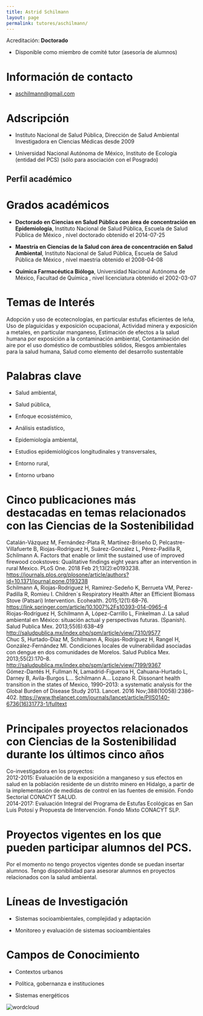 ```yaml
---
title: Astrid Schilmann
layout: page
permalink: tutores/aschilmann/
---
```


Acreditación: **Doctorado**



 - Disponible como miembro de comité tutor (asesoría de alumnos)





# Información de contacto

 - <aschilmann@gmail.com>





# Adscripción


 - Instituto Nacional de Salud Pública, Dirección de Salud Ambiental     Investigadora en Ciencias Médicas desde 2009
 

 - Universidad Nacional Autónoma de México, Instituto de Ecología (entidad del PCS) (sólo para asociación con el Posgrado)  





## Perfil académico


# Grados académicos


 - **Doctorado en Ciencias en Salud Pública con área de concentración en Epidemiología**, Instituto Nacional de Salud Pública, Escuela de Salud Pública de México , nivel doctorado obtenido el 2014-07-25

 - **Maestría en Ciencias de la Salud con área de concentración en Salud Ambiental**, Instituto Nacional de Salud Pública, Escuela de Salud Pública de México , nivel maestria obtenido el 2008-04-08

 - **Química Farmacéutica Bióloga**, Universidad Nacional Autónoma de México, Facultad de Química , nivel licenciatura obtenido el 2002-03-07




# Temas de Interés

Adopción y uso de ecotecnologías, en particular estufas eficientes de leña,
Uso de plaguicidas y exposición ocupacional,
Actividad minera y exposición a metales, en particular manganeso,
Estimación de efectos a la salud humana por exposición a la contaminación ambiental,
Contaminación del aire por el uso doméstico de combustibles sólidos,
Riesgos ambientales para la salud humana,
Salud como elemento del desarrollo sustentable



# Palabras clave


 - Salud ambiental,

 - Salud pública,

 - Enfoque ecosistémico,

 - Análisis estadístico,

 - Epidemiología ambiental,

 - Estudios epidemiológicos longitudinales y transversales,

 - Entorno rural,

 - Entorno urbano




# Cinco publicaciones más destacadas en temas relacionados con las Ciencias de la Sostenibilidad

Catalán-Vázquez M, Fernández-Plata R, Martínez-Briseño D, Pelcastre-Villafuerte B, Riojas-Rodríguez H, Suárez-González L, Pérez-Padilla R, Schilmann A. Factors that enable or limit the sustained use of improved firewood cookstoves: Qualitative findings eight years after an intervention in rural Mexico. PLoS One. 2018 Feb 21;13(2):e0193238. https://journals.plos.org/plosone/article/authors?id=10.1371/journal.pone.0193238<br />Schilmann A, Riojas-Rodriguez H, Ramirez-Sedeño K, Berrueta VM, Perez-Padilla R, Romieu I. Children´s Respiratory Health After an Efficient Biomass Stove (Patsari) Intervention. Ecohealth. 2015;12(1):68–76. https://link.springer.com/article/10.1007%2Fs10393-014-0965-4<br />Riojas-Rodríguez H, Schilmann A, López-Carrillo L, Finkelman J. La salud ambiental en México: situación actual y perspectivas futuras. (Spanish). Salud Publica Mex. 2013;55(6):638–49 http://saludpublica.mx/index.php/spm/article/view/7310/9577<br />Chuc S, Hurtado-Díaz M, Schilmann A, Riojas-Rodríguez H, Rangel H, González-Fernández MI. Condiciones locales de vulnerabilidad asociadas con dengue en dos comunidades de Morelos. Salud Publica Mex. 2013;55(2):170–8. http://saludpublica.mx/index.php/spm/article/view/7199/9367<br />Gómez-Dantés H, Fullman N, Lamadrid-Figueroa H, Cahuana-Hurtado L, Darney B, Avila-Burgos L… Schilmann A… Lozano R. Dissonant health transition in the states of Mexico, 1990–2013: a systematic analysis for the Global Burden of Disease Study 2013. Lancet. 2016 Nov;388(10058):2386–402. https://www.thelancet.com/journals/lancet/article/PIIS0140-6736(16)31773-1/fulltext




# Principales proyectos relacionados con Ciencias de la Sostenibilidad durante los últimos cinco años

Co-investigadora en los proyectos:<br />2012-2015: Evaluación de la exposición a manganeso y sus efectos en salud en la población residente de un distrito minero en Hidalgo, a partir de la implementación de medidas de control en las fuentes de emisión. Fondo Sectorial CONACYT SALUD.<br />2014-2017: Evaluación Integral del Programa de Estufas Ecológicas en San Luis Potosí y Propuesta de Intervención. Fondo Mixto CONACYT SLP.<br />




# Proyectos vigentes en los que pueden participar alumnos del PCS.

Por el momento no tengo proyectos vigentes donde se puedan insertar alumnos. Tengo disponibilidad para asesorar alumnos en proyectos relacionados con la salud ambiental.




# Líneas de Investigación


 - Sistemas socioambientales, complejidad y adaptación

 - Monitoreo y evaluación de sistemas socioambientales





# Campos de Conocimiento

 - Contextos urbanos

 - Política, gobernanza e instituciones

 - Sistemas energéticos



![wordcloud](https://sostenibilidad.posgrado.unam.mx/media/perfil-academico/367/wordcloud.png)
